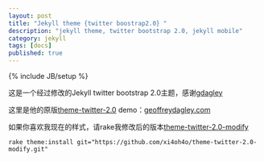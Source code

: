 ```yaml
---
layout: post
title: "Jekyll theme {twitter boostrap2.0} "
description: "jekyll theme, twitter bootstrap 2.0, jekyll mobile"
category: jekyll
tags: [docs]
published: true
---
```

{% include JB/setup %}

这是一个经过修改的Jekyll twitter bootstrap 2.0主题，感谢[gdagley](https://github.com/gdagley/)

这里是他的原版[theme-twitter-2.0](https://github.com/gdagley/theme-twitter-2.0) demo：[geoffreydagley.com](http://geoffreydagley.com/)

如果你喜欢我现在的样式，请rake我修改后的版本[theme-twitter-2.0-modify](https://github.com/xi4oh4o/theme-twitter-2.0-modify)

    rake theme:install git="https://github.com/xi4oh4o/theme-twitter-2.0-modify.git"